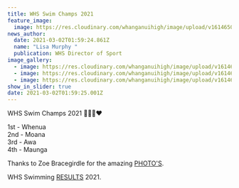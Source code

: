 ```yaml
---
title: WHS Swim Champs 2021
feature_image:
  image: https://res.cloudinary.com/whanganuihigh/image/upload/v1614650386/News/Aria_Bannister.jpg
news_author:
  date: 2021-03-02T01:59:24.861Z
  name: "Lisa Murphy "
  publication: WHS Director of Sport
image_gallery:
  - image: https://res.cloudinary.com/whanganuihigh/image/upload/v1614650406/News/starting.jpg
  - image: https://res.cloudinary.com/whanganuihigh/image/upload/v1614650420/News/Ethan_Bryers.jpg
  - image: https://res.cloudinary.com/whanganuihigh/image/upload/v1614650455/News/crowd_at_WHS_swimming.jpg
show_in_slider: true
date: 2021-03-02T01:59:25.001Z
---
```

WHS Swim Champs 2021 💚💙💛❤️

1st - Whenua  
2nd - Moana  
3rd - Awa  
4th - Maunga 

Thanks to Zoe Bracegirdle for the amazing [PHOTO'S](https://zoebracegirdlephotography.pixieset.com/swimmingsports/).

WHS Swimming [RESULTS](https://docs.google.com/spreadsheets/d/e/2PACX-1vQJoAdHNBTkht82wwu7Swa1IJtvdlUAl2SFp1p7wM085ov3NR0BBsA8swQI-39XeHZgNbO0TX1f1nBC/pubhtml?gid=1331573052&single=true&fbclid=IwAR0GH1fYbcapVJ5uH6_sP2C_OYM3XkA5FAXN1UoIxrgyF9Su3bAjnnGLn_E) 2021.
